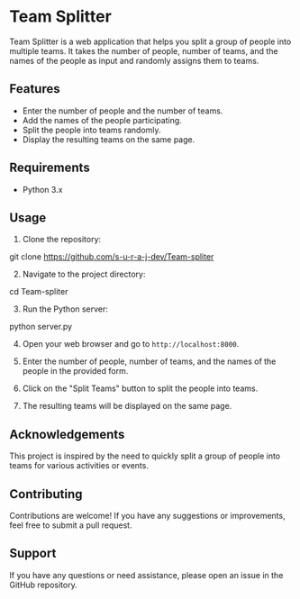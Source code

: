 # Team Splitter

Team Splitter is a web application that helps you split a group of people into multiple teams. It takes the number of people, number of teams, and the names of the people as input and randomly assigns them to teams.

## Features

- Enter the number of people and the number of teams.
- Add the names of the people participating.
- Split the people into teams randomly.
- Display the resulting teams on the same page.

## Requirements

- Python 3.x

## Usage

1. Clone the repository:

git clone https://github.com/s-u-r-a-j-dev/Team-spliter


2. Navigate to the project directory:

cd Team-spliter

3. Run the Python server:

python server.py


4. Open your web browser and go to `http://localhost:8000`.

5. Enter the number of people, number of teams, and the names of the people in the provided form.

6. Click on the "Split Teams" button to split the people into teams.

7. The resulting teams will be displayed on the same page.

## Acknowledgements

This project is inspired by the need to quickly split a group of people into teams for various activities or events.

## Contributing

Contributions are welcome! If you have any suggestions or improvements, feel free to submit a pull request.

## Support

If you have any questions or need assistance, please open an issue in the GitHub repository.

